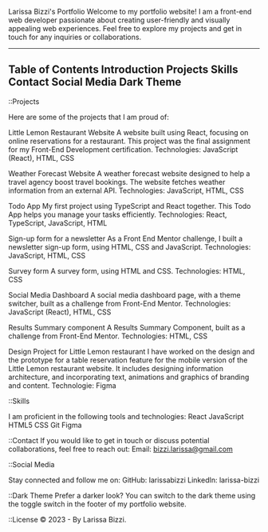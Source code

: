 Larissa Bizzi's Portfolio
Welcome to my portfolio website! I am a front-end web developer passionate about creating user-friendly and visually appealing web experiences. Feel free to explore my projects and get in touch for any inquiries or collaborations.

---
Table of Contents
Introduction
Projects
Skills
Contact
Social Media
Dark Theme
---


::Projects

Here are some of the projects that I am proud of:

Little Lemon Restaurant Website
A website built using React, focusing on online reservations for a restaurant. This project was the final assignment for my Front-End Development certification.
Technologies: JavaScript (React), HTML, CSS

Weather Forecast Website
A weather forecast website designed to help a travel agency boost travel bookings. The website fetches weather information from an external API.
Technologies: JavaScript, HTML, CSS

Todo App
My first project using TypeScript and React together. This Todo App helps you manage your tasks efficiently.
Technologies: React, TypeScript, JavaScript, HTML

Sign-up form for a newsletter
As a Front End Mentor challenge, I built a newsletter sign-up form, using HTML, CSS and JavaScript.
Technologies: JavaScript, HTML, CSS

Survey form
A survey form, using HTML and CSS.
Technologies: HTML, CSS

Social Media Dashboard
A social media dashboard page, with a theme switcher, built as a challenge from Front-End Mentor.
Technologies: JavaScript (React), HTML, CSS

Results Summary component
A Results Summary Component, built as a challenge from Front-End Mentor.
Technologies: HTML, CSS

Design Project for Little Lemon restaurant
I have worked on the design and the prototype for a table reservation feature for the mobile version of
the Little Lemon restaurant website. It includes designing information architecture, and incorporating
text, animations and graphics of branding and content.
Technologie: Figma


::Skills

I am proficient in the following tools and technologies:
React
JavaScript
HTML5
CSS
Git
Figma


::Contact
If you would like to get in touch or discuss potential collaborations, feel free to reach out:
Email: bizzi.larissa@gmail.com


::Social Media

Stay connected and follow me on:
GitHub: larissabizzi
LinkedIn: larissa-bizzi


::Dark Theme
Prefer a darker look? You can switch to the dark theme using the toggle switch in the footer of my portfolio website.


::License
© 2023 - By Larissa Bizzi.